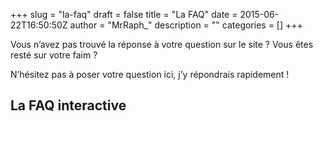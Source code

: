 +++
slug = "la-faq"
draft = false
title = "La FAQ"
date = 2015-06-22T16:50:50Z
author = "MrRaph_"
description = ""
categories = []
+++


Vous n’avez pas trouvé la réponse à votre question sur le site ? Vous êtes resté sur votre faim ?

N’hésitez pas à poser votre question ici, j’y répondrais rapidement !


## La FAQ interactive

<script src="//www.pubble.io/resources/javascript/QAInit.js" type="text/javascript">// < ![CDATA[

// ]]></script>  
<script type="text/javascript">// < ![CDATA[
var lpQA = lpQA({ appID:"8932", genQ: "false", identifier: "8932" });
// ]]></script>

<span style="color: #ffffff;">**z35W7z4v9z8w**</span>
